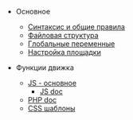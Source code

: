 - Основное
	- [Синтаксис и общие правила](syntax_rules.md)
	- [Файловая структура](folder_struct.md)
	- [Глобальные переменные](globals.md)
	- [Настройка площадки](workplace.md)

- Функции движка
	- [JS - основное](main_js.md)
		- [JS doc](http://vgit1.aynos.cz/jsdoc/1kmenu/)
	- [PHP doc](http://vgit1.aynos.cz/phpdoc/1kmenu/)
	- [CSS шаблоны](http://vgit1.aynos.cz/cssdoc/1kmenu/)